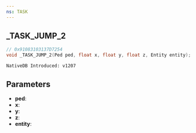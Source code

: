 ```yaml
---
ns: TASK
---
```

## _TASK_JUMP_2

```c
// 0x91083103137D7254
void _TASK_JUMP_2(Ped ped, float x, float y, float z, Entity entity);
```

```
NativeDB Introduced: v1207
```

## Parameters
* **ped**:
* **x**:
* **y**:
* **z**:
* **entity**:
